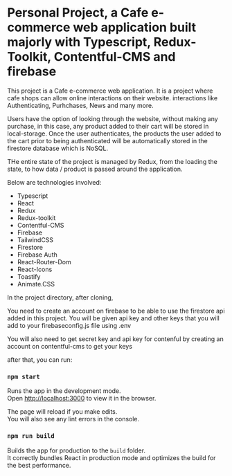 # Personal Project, a Cafe e-commerce web application built majorly with Typescript, Redux-Toolkit, Contentful-CMS and firebase

This project is a Cafe e-commerce web application. 
It is a project where cafe shops can allow online interactions on their website. interactions like Authenticating, Purhchases, News and many more.

Users have the option of looking through the website, without making any purchase, in this case, any product added to their cart will be stored in local-storage.
Once the user authenticates, the products the user added to the cart prior to being authenticated will be automatically stored in the firestore database which is NoSQL.

THe entire state of the project is managed by Redux, from the loading the state, to how data / product is passed around the application.

Below are technologies involved:

- Typescript
- React
- Redux
- Redux-toolkit
- Contentful-CMS
- Firebase
- TailwindCSS
- Firestore
- Firebase Auth
- React-Router-Dom
- React-Icons
- Toastify
- Animate.CSS

In the project directory, after cloning, 

You need to create an account on firebase to be able to use the firestore api added in this project.
You will be given api key and other keys that you will add to your firebaseconfig.js file using .env

You will also need to get secret key and api key for contenful by creating an account on contentful-cms to get your keys

after that, you can run:

### `npm start`

Runs the app in the development mode.\
Open [http://localhost:3000](http://localhost:3000) to view it in the browser.

The page will reload if you make edits.\
You will also see any lint errors in the console.

### `npm run build`

Builds the app for production to the `build` folder.\
It correctly bundles React in production mode and optimizes the build for the best performance.
